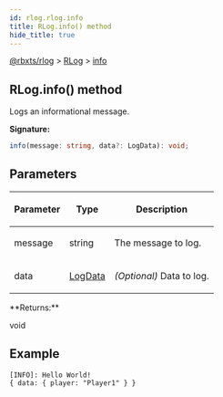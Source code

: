 ```yaml
---
id: rlog.rlog.info
title: RLog.info() method
hide_title: true
---
```


[@rbxts/rlog](./rlog.md) &gt; [RLog](./rlog.rlog.md) &gt; [info](./rlog.rlog.info.md)

## RLog.info() method

Logs an informational message.

**Signature:**

```typescript
info(message: string, data?: LogData): void;
```

## Parameters

<table><thead><tr><th>

Parameter


</th><th>

Type


</th><th>

Description


</th></tr></thead>
<tbody><tr><td>

message


</td><td>

string


</td><td>

The message to log.


</td></tr>
<tr><td>

data


</td><td>

[LogData](./rlog.logdata.md)


</td><td>

_(Optional)_ Data to log.


</td></tr>
</tbody></table>
**Returns:**

void

## Example


```log
[INFO]: Hello World!
{ data: { player: "Player1" } }
```
